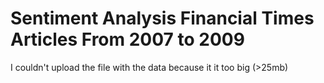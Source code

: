 # Sentiment Analysis Financial Times Articles From 2007 to 2009
I couldn't upload the file with the data because it it too big (>25mb)

